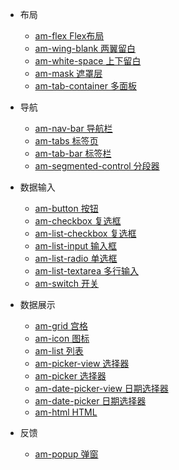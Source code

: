 - 布局
    - [am-flex Flex布局](packages/am-flex/)
    - [am-wing-blank 两翼留白](packages/am-wing-blank/)
    - [am-white-space 上下留白](packages/am-white-space/)
    - [am-mask 遮罩层](packages/am-mask/)
    - [am-tab-container 多面板](packages/am-tab-container/)

- 导航
    - [am-nav-bar 导航栏](packages/am-nav-bar/)
    - [am-tabs 标签页](packages/am-tabs/)
    - [am-tab-bar 标签栏](packages/am-tab-bar/)
    - [am-segmented-control 分段器](packages/am-segmented-control/)

- 数据输入
    - [am-button 按钮](packages/am-button/)
    - [am-checkbox 复选框](packages/am-checkbox/)
    - [am-list-checkbox 复选框](packages/am-list-checkbox/)
    - [am-list-input 输入框](packages/am-list-input/)
    - [am-list-radio 单选框](packages/am-list-radio/)
    - [am-list-textarea 多行输入](packages/am-list-textarea/)
    - [am-switch 开关](packages/am-switch/)

- 数据展示
    - [am-grid 宫格](packages/am-grid/)
    - [am-icon 图标](packages/am-icon/)
    - [am-list 列表](packages/am-list/)
    - [am-picker-view 选择器](packages/am-picker-view/)
    - [am-picker 选择器](packages/am-picker/)
    - [am-date-picker-view 日期选择器](packages/am-date-picker-view/)
    - [am-date-picker 日期选择器](packages/am-date-picker/)
    - [am-html HTML](packages/am-html/)

- 反馈
    - [am-popup 弹窗](packages/am-popup/)
